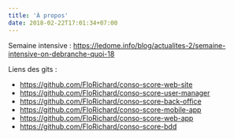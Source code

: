 ```yaml
---
title: 'À propos'
date: 2018-02-22T17:01:34+07:00
---
```


Semaine intensive : https://ledome.info/blog/actualites-2/semaine-intensive-on-debranche-quoi-18

Liens des gits : 
- https://github.com/FloRichard/conso-score-web-site
- https://github.com/FloRichard/conso-score-user-manager
- https://github.com/FloRichard/conso-score-back-office
- https://github.com/FloRichard/conso-score-mobile-app
- https://github.com/FloRichard/conso-score-web-app
- https://github.com/FloRichard/conso-score-bdd
